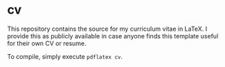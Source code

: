 # cv
This repository contains the source for my curriculum vitae in LaTeX. I provide this as publicly available in case anyone finds this template useful for their own CV or resume.

To compile, simply execute `pdflatex cv`.
